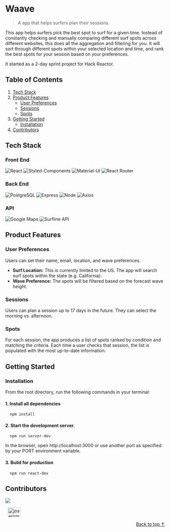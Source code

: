 <div id="top"/>

# Waave
>A app that helps surfers plan their sessions.

This app helps surfers pick the best spot to surf for a given time. Instead of constantly checking and manually comparing different surf spots across different websites, this does all the aggregation and filtering for you. It will sort through different spots within your selected location and time, and rank the best spots for your session based on your preferences.

It started as a 2-day sprint project for Hack Reactor.

## Table of Contents
1. [Tech Stack](#tech-stack)
1. [Product Features](#product-features)
    - [User Preferences](#user-preferences)
    - [Sessions](#sessions)
    - [Spots](#spots)
1. [Getting Started](#getting-started)
    - [Installation](#installation)
1. [Contributors](#contributors)

## Tech Stack
### Front End
![React](https://img.shields.io/badge/-React-61DAFB?logo=react&logoColor=white&style=for-the-badge)
![Styled-Components](https://img.shields.io/badge/styled--components-DB7093?style=for-the-badge&logo=styled-components&logoColor=white)
![Material-UI](https://img.shields.io/badge/Material--UI-0081CB?style=for-the-badge&logo=material-ui&logoColor=white)
![React Router](https://img.shields.io/badge/React_Router-CA4245?style=for-the-badge&logo=react-router&logoColor=white)

### Back End
![PostgreSQL](https://img.shields.io/badge/PostgreSQL-316192?style=for-the-badge&logo=postgresql&logoColor=white)
![Express](https://img.shields.io/badge/-Express-DCDCDC?logo=express&logoColor=black&style=for-the-badge)
![Node](https://img.shields.io/badge/-Node-9ACD32?logo=node.js&logoColor=white&style=for-the-badge)
![Axios](https://img.shields.io/badge/-Axios-671ddf?logo=axios&logoColor=black&style=for-the-badge)

### API
![Google Maps](https://img.shields.io/badge/Google%20Maps%20API-9cf?style=for-the-badge&logo=googlemaps)
![Surfline API](https://img.shields.io/badge/Surfline%20API-blue?style=for-the-badge)

## Product Features
### User Preferences
Users can set their name, email, location, and wave preferences.
- **Surf Location:** This is currently limited to the US. The app will search surf spots within the state (e.g. California).
- **Wave Preference:** The spots will be filtered based on the forecast wave height.
### Sessions
Users can plan a session up to 17 days in the future. They can select the morning vs. afternoon.
### Spots
For each session, the app produces a list of spots ranked by condition and matching the criteria. Each time a user checks that session, the list is populated with the most up-to-date information.

## Getting Started
### Installation
From the root directory, run the following commands in your terminal:

#### 1. Install all dependencies

```
  npm install
```

#### 2. Start the development server.

```
  npm run server-dev
```

In the browser, open http://localhost:3000 or use another port as specified by your PORT environment variable.

#### 3. Build for production

```
  npm run react-dev
```
## Contributors
<a href="https://github.com/jojortz/waave/graphs/contributors">
  <img src="https://contrib.rocks/image?repo=jojortz/waave" />
</a>

&nbsp;
[<img align="center" src="https://raw.githubusercontent.com/rahuldkjain/github-profile-readme-generator/master/src/images/icons/Social/linked-in-alt.svg" alt="joseromanortiz" height="30" width="40" />](https://linkedin.com/in/joseromanortiz)


<p align="right"><a href="#top">Back to top &#8593;</a></p>
